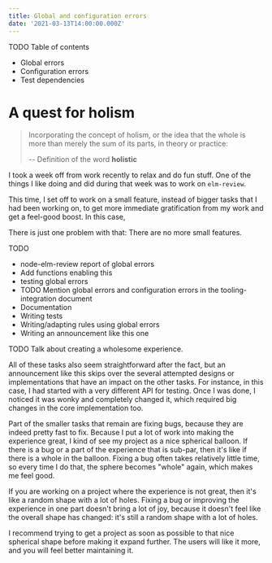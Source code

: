 ```yaml
---
title: Global and configuration errors
date: '2021-03-13T14:00:00.000Z'
---
```


TODO Table of contents

- Global errors
- Configuration errors
- Test dependencies

# A quest for holism

> Incorporating the concept of holism, or the idea that the whole is more than merely the sum of its parts, in theory or practice:
>
> -- Definition of the word **holistic**

I took a week off from work recently to relax and do fun stuff. One of the things I like doing and did during that week was to work on `elm-review`.

This time, I set off to work on a small feature, instead of bigger tasks that I had been working on, to get more immediate gratification from my work and get a feel-good boost. In this case,

There is just one problem with that: There are no more small features.

TODO

- node-elm-review report of global errors
- Add functions enabling this
- testing global errors
- TODO Mention global errors and configuration errors in the tooling-integration document
- Documentation
- Writing tests
- Writing/adapting rules using global errors
- Writing an announcement like this one

TODO Talk about creating a wholesome experience.

All of these tasks also seem straightforward after the fact, but an announcement like this skips over the several attempted designs or implementations that have an impact on the other tasks. For instance, in this case, I had started with a very different API for testing. Once I was done, I noticed it was wonky and completely changed it, which required big changes in the core implementation too.

Part of the smaller tasks that remain are fixing bugs, because they are indeed pretty fast to fix. Because I put a lot of work into making the experience great, I kind of see my project as a nice spherical balloon. If there is a bug or a part of the experience that is sub-par, then it's like if there is a whole in the balloon. Fixing a bug often takes relatively little time, so every time I do that, the sphere becomes "whole" again, which makes me feel good.

If you are working on a project where the experience is not great, then it's like a random shape with a lot of holes. Fixing a bug or improving the experience in one part doesn't bring a lot of joy, because it doesn't feel like the overall shape has changed: it's still a random shape with a lot of holes.

I recommend trying to get a project as soon as possible to that nice spherical shape before making it expand further. The users will like it more, and you will feel better maintaining it.

